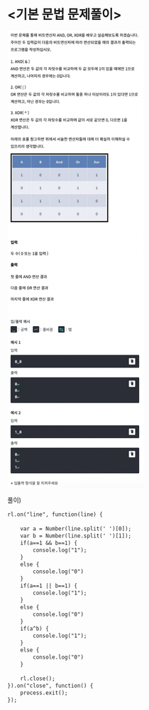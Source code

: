 # <기본 문법 문제풀이>
![algorithm0011](../algorithm_image/구름_비트연산기본.png)

풀이)
```
rl.on("line", function(line) {
	
	var a = Number(line.split(' ')[0]);
	var b = Number(line.split(' ')[1]);
	if(a==1 && b==1) {
		console.log("1");
	}
	else {
		console.log("0")
	}
	if(a==1 || b==1) {
		console.log("1");
	}
	else {
		console.log("0")
	}
	if(a^b) {
		console.log("1");
	}
	else {
		console.log("0")
	}
	
	rl.close();
}).on("close", function() {
	process.exit();
});
```